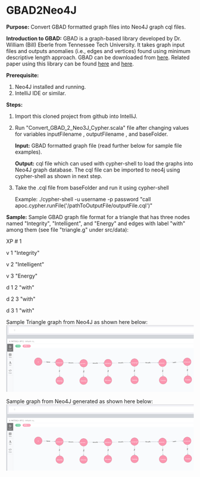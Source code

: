 # GBAD2Neo4J

<b>Purpose:</b>
Convert GBAD formatted graph files into Neo4J graph cql files.


<b>Introduction to GBAD:</b>
GBAD is a graph-based library developed by Dr. William (Bill) Eberle from Tennessee Tech University. It takes graph input files and outputs anomalies (i.e., edges and vertices) found using minimum descriptive length approach. GBAD can be downloaded from [here](http://users.csc.tntech.edu/~weberle/gbad/download.html). Related paper using this library can be found [here](http://ailab.wsu.edu/adgs/pdfs/MookiahVAST2014.pdf) and [here](http://www.aaai.org/ocs/index.php/FLAIRS/FLAIRS15/paper/download/10378/10281).

<b>Prerequisite:</b>
1) Neo4J installed and running.
2) IntelliJ IDE or similar.

<b>Steps:</b>
1) Import this cloned project from github into IntelliJ.

2) Run "Convert_GBAD_2_Neo3J_Cypher.scala" file after changing values for variables inputFilename , outputFilename , and baseFolder.

      <b>Input:</b> GBAD formatted graph file (read further below for sample file examples).

      <b>Output:</b> cql file which can used with cypher-shell to load the graphs into Neo4J graph database.
The cql file can be imported to neo4j using cypher-shell as shown in next step.

3) Take the <outputFile>.cql file from baseFolder and run it using cypher-shell

   Example:
   ./cypher-shell -u username -p password "call apoc.cypher.runFile('/pathToOutputFile/outputFile.cql')"

<b>Sample:</b> Sample GBAD graph file format for a triangle that has three nodes named "Integrity", "Intelligent", and "Energy"
and edges with label "with" among them (see file "triangle.g" under src/data):

XP # 1

v 1 "Integrity"

v 2 "Intelligent"

v 3 "Energy"

d 1 2 "with"

d 2 3 "with"

d 3 1 "with"


Sample Triangle graph from Neo4J as shown here below:
![Triangle](https://github.com/leninworld/GBAD2Neo4J/blob/master/src/images/sampleoutputGraph.png)

Sample graph from Neo4J generated as shown here below:
![Sample](https://github.com/leninworld/GBAD2Neo4J/blob/master/src/images/sampleoutputGraph.png)




